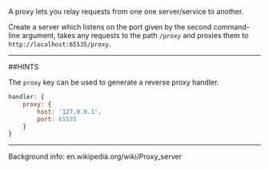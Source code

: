 A proxy lets you relay requests from one one server/service to another.

Create a server which listens on the port given by the
second command-line argument, takes any requests to
the path `/proxy` and proxies them
to `http://localhost:65535/proxy`.

-----------------------------------------------------------------
##HINTS

The `proxy` key can be used to generate a reverse proxy handler.

```js
handler: {
    proxy: {
        host: '127.0.0.1',
        port: 65535
    }
}
```

-----------------------------------------------------------------
Background info: en.wikipedia.org/wiki/Proxy_server
